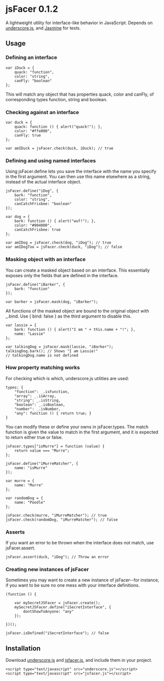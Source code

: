 jsFacer 0.1.2
=============

A lightweight utility for interface-like behavior in JavaScript. Depends on [underscore.js](http://documentcloud.github.com/underscore/), and [Jasmine](http://pivotal.github.com/jasmine/) for tests.


Usage
-----


### Defining an interface

    var iDuck = {
        quack: "function",
        color: "string",
        canFly: "boolean"
    };

This will match any object that has properties quack, color and canFly, of corresponding types function, string and boolean.


### Checking against an interface

    var duck = {
        quack: function () { alert("quack!"); },
        color: "#ffe000",
        canFly: true
    };

    var amIDuck = jsFacer.check(duck, iDuck); // true


### Defining and using named interfaces

Using jsFacer.define lets you save the interface with the name you specify in the first argument. You can then use this name elsewhere as a string, instead of the actual interface object.

    jsFacer.define("iDog", {
        bark: "function",
        color: "string",
        canCatchFrisbee: "boolean"
    });

    var dog = {
        bark: function () { alert("wuf!"); },
        color: "#904000",
        canCatchFrisbee: true
    };

    var amIDog = jsFacer.check(dog, "iDog"); // true
    var amIDogToo = jsFacer.check(duck, "iDog"); // false


### Masking object with an interface

You can create a masked object based on an interface. This essentially exposes only the fields that are defined in the interface.

    jsFacer.define("iBarker", {
        bark: "function"
    });

    var barker = jsFacer.mask(dog, "iBarker");

All functions of the masked object are bound to the original object with _.bind. Use { bind: false } as the third argument to disable this.

    var lassie = {
        bark: function () { alert("I am " + this.name + "!"; },
        name: "Lassie"
    };

    var talkingDog = jsFacer.mask(lassie, "iBarker");
    talkingDog.bark(); // Shows "I am Lassie!"
    // talkingDog.name is not defined


### How property matching works

For checking which is which, underscore.js utilities are used:

    types: {
        "function": _.isFunction,
        "array": _.isArray,
        "string": _.isString,
        "boolean": _.isBoolean,
        "number": _.isNumber,
        "any": function () { return true; }
    }

You can modify these or define your owns in jsFacer.types. The match function is given the value to match in the first argument, and it is expected to return either true or false.

    jsFacer.types["isMurre"] = function (value) {
        return value === "Murre";
    };

    jsFacer.define("iMurreMatcher", {
        name: "isMurre"
    });

    var murre = {
        name: "Murre"
    };

    var randomDog = {
        name: "Poodle"
    };

    jsFacer.check(murre, "iMurreMatcher"); // true
    jsFacer.check(randomDog, "iMurreMatcher"); // false


### Asserts

If you want an error to be thrown when the interface does not match, use jsFacer.assert.

    jsFacer.assert(duck, "iDog"); // Throw an error


### Creating new instances of jsFacer

Sometimes you may want to create a new instance of jsFacer--for instance, if you want to be sure no one mess with your interface definitions.

    (function () {

        var mySecretJSFacer = jsFacer.create();
        mySecretJSFacer.define("iSecretInterface", {
            dontShowToAnyone: "any"
        });

    })();

    jsFacer.isDefined("iSecretInterface"); // false


Installation
------------

Download [underscore.js](http://documentcloud.github.com/underscore/) and [jsfacer.js](https://github.com/downloads/tehmou/jsFacer/jsfacer-0.1.2.js), and include them in your project.

    <script type="text/javascript" src="underscore.js"></script>
    <script type="text/javascript" src="jsfacer.js"></script>
